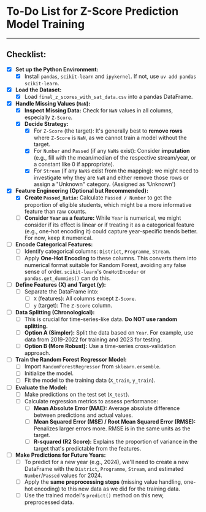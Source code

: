 # To-Do List for Z-Score Prediction Model Training
---

## Checklist:

- [x] **Set up the Python Environment:**
    - [x] Install `pandas`,  `scikit-learn` and `ipykernel`. If not, use `uv add pandas scikit-learn`.

- [x] **Load the Dataset:**
    - [x] Load `final_z_scores_with_sat_data.csv` into a pandas DataFrame.

- [x] **Handle Missing Values (`NaN`):**
    - [x] **Inspect Missing Data:** Check for `NaN` values in all columns, especially `Z-Score`.
    - [x] **Decide Strategy:**
        - [x] For `Z-Score` (the target): It's generally best to **remove rows** where `Z-Score` is `NaN`, as we cannot train a model without the target.
        - [x] For `Number` and `Passed` (if any `NaN`s exist): Consider **imputation** (e.g., fill with the mean/median of the respective stream/year, or a constant like 0 if appropriate).
        - [x] For `Stream` (if any `NaN`s exist from the mapping): we might need to investigate why they are `NaN` and either remove those rows or assign a "Unknown" category. (Assigned as 'Unknown')

- [x] **Feature Engineering (Optional but Recommended):**
    - [x] **Create `Passed_Ratio`:** Calculate `Passed / Number` to get the proportion of eligible students, which might be a more informative feature than raw counts.
    - [ ] **Consider `Year` as a feature:** While `Year` is numerical, we might consider if its effect is linear or if treating it as a categorical feature (e.g., one-hot encoding it) could capture year-specific trends better. For now, keep it numerical.

- [ ] **Encode Categorical Features:**
    - [ ] Identify categorical columns: `District`, `Programme`, `Stream`.
    - [ ] Apply **One-Hot Encoding** to these columns. This converts them into numerical format suitable for Random Forest, avoiding any false sense of order. `scikit-learn`'s `OneHotEncoder` or `pandas.get_dummies()` can do this.

- [ ] **Define Features (X) and Target (y):**
    - [ ] Separate the DataFrame into:
        - [ ] `X` (features): All columns except `Z-Score`.
        - [ ] `y` (target): The `Z-Score` column.

- [ ] **Data Splitting (Chronological):**
    - [ ] This is crucial for time-series-like data. **Do NOT use random splitting.**
    - [ ] **Option A (Simpler):** Split the data based on `Year`. For example, use data from 2019-2022 for training and 2023 for testing.
    - [ ] **Option B (More Robust):** Use a time-series cross-validation approach.
- [ ] **Train the Random Forest Regressor Model:**
    - [ ] Import `RandomForestRegressor` from `sklearn.ensemble`.
    - [ ] Initialize the model.
    - [ ] Fit the model to the training data (`X_train`, `y_train`).

- [ ] **Evaluate the Model:**
    - [ ] Make predictions on the test set (`X_test`).
    - [ ] Calculate regression metrics to assess performance:
        - [ ] **Mean Absolute Error (MAE):** Average absolute difference between predictions and actual values.
        - [ ] **Mean Squared Error (MSE) / Root Mean Squared Error (RMSE):** Penalizes larger errors more. RMSE is in the same units as the target.
        - [ ] **R-squared (R2 Score):** Explains the proportion of variance in the target that's predictable from the features.

- [ ] **Make Predictions for Future Years:**
    - [ ] To predict for a new year (e.g., 2024), we'll need to create a new DataFrame with the `District`, `Programme`, `Stream`, and estimated `Number`/`Passed` values for 2024.
    - [ ] Apply the **same preprocessing steps** (missing value handling, one-hot encoding) to this new data as we did for the training data.
    - [ ] Use the trained model's `predict()` method on this new, preprocessed data.
